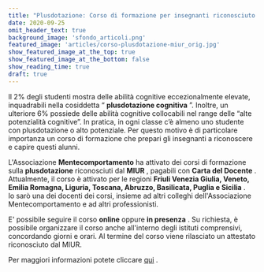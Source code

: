 ```yaml
---
title: "Plusdotazione: Corso di formazione per insegnanti riconosciuto dal MIUR"
date: 2020-09-25
omit_header_text: true
background_image: 'sfondo_articoli.png'
featured_image: 'articles/corso-plusdotazione-miur_orig.jpg'
show_featured_image_at_the_top: true
show_featured_image_at_the_bottom: false
show_reading_time: true
draft: true
---
```


Il 2% degli studenti mostra delle abilità cognitive eccezionalmente elevate,
inquadrabili nella cosiddetta “ **plusdotazione cognitiva** ”. Inoltre, un
ulteriore 6% possiede delle abilità cognitive collocabili nel range delle
“alte potenzialità cognitive”. In pratica, in ogni classe c’è almeno uno
studente con plusdotazione o alto potenziale. Per questo motivo è di
particolare importanza un corso di formazione che prepari gli insegnanti a
riconoscere e capire questi alunni.  
  
L'Associazione **Mentecomportamento** ha attivato dei corsi di formazione
sulla **plusdotazione** riconosciuti dal **MIUR** , pagabili con **Carta del
Docente** . Attualmente, il corso è attivato per le regioni **Friuli Venezia
Giulia, Veneto, Emilia Romagna, Liguria, Toscana, Abruzzo, Basilicata, Puglia
e Sicilia** .  
Io sarò una dei docenti dei corsi, insieme ad altri colleghi dell'Associazione
Mentecomportamento e ad altri professionisti.  
  
E' possibile seguire il corso **online** oppure **in presenza** . Su
richiesta, è possibile organizzare il corso anche all'interno degli istituti
comprensivi, concordando giorni e orari. Al termine del corso viene rilasciato
un attestato riconosciuto dal MIUR.  
  
Per maggiori informazioni potete cliccare [qui](https://www.mentecomportamento.it/plusdotazione-cognitiva-talenti-nascosti-menti-eccezionali-bambini-ragazzi-corso-formazione-insegnanti-carta-del-docente-miur/) .

